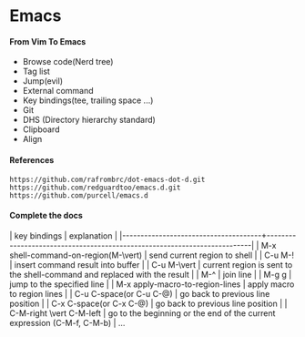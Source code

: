 Emacs
=====

#### From Vim To Emacs
- Browse code(Nerd tree)
- Tag list
- Jump(evil)
- External command
- Key bindings(tee, trailing space ...)
- Git
- DHS (Directory hierarchy standard)
- Clipboard
- Align


#### References
```
https://github.com/rafrombrc/dot-emacs-dot-d.git
https://github.com/redguardtoo/emacs.d.git
https://github.com/purcell/emacs.d
```


#### Complete the docs
| key bindings                         | explanation                                                              |
|--------------------------------------+--------------------------------------------------------------------------|
| M-x shell-command-on-region(M-\vert) | send current region to shell                                             |
| C-u M-! <shell-command>              | insert command result into buffer                                        |
| C-u M-\vert  <shell-command>         | current region is sent to the shell-command and replaced with the result |
| M-^                                  | join line                                                                |
| M-g g                                | jump to the specified line                                               |
| M-x apply-macro-to-region-lines      | apply macro to region lines                                              |
| C-u C-space(or C-u C-@)              | go back to previous line position                                        |
| C-x C-space(or C-x C-@)              | go back to previous line position                                        |
| C-M-right \vert C-M-left             | go to the beginning or the end of the current expression (C-M-f, C-M-b)  |
...
